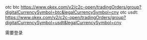 otc btc https://www.okex.com/v2/c2c-open/tradingOrders/group?digitalCurrencySymbol=btc&legalCurrencySymbol=cny
otc usdt: https://www.okex.com/v2/c2c-open/tradingOrders/group?digitalCurrencySymbol=usdt&legalCurrencySymbol=cny

需要登录